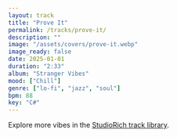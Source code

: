 ```yaml
---
layout: track
title: "Prove It"
permalink: /tracks/prove-it/
description: ""
image: "/assets/covers/prove-it.webp"
image_ready: false
date: 2025-01-01
duration: "2:33"
album: "Stranger Vibes"
mood: ["Chill"]
genre: ["lo-fi", "jazz", "soul"]
bpm: 88
key: "C#"
---
```


Explore more vibes in the [StudioRich track library](/tracks/).
